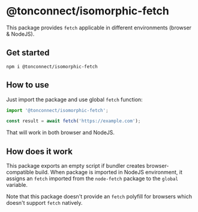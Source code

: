 # @tonconnect/isomorphic-fetch

This package provides `fetch` applicable in different environments (browser & NodeJS).

## Get started
`npm i @tonconnect/isomorphic-fetch`

## How to use
Just import the package and use global `fetch` function:

```ts
import '@tonconnect/isomorphic-fetch';

const result = await fetch('https://example.com');
```

That will work in both browser and NodeJS.

## How does it work
This package exports an empty script if bundler creates browser-compatible build.
When package is imported in NodeJS environment, it assigns an `fetch` imported from the `node-fetch` package to the `global` variable.

Note that this package doesn't provide an `fetch` polyfill for browsers which doesn't support `fetch` natively. 

